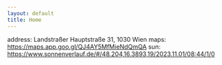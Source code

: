 ```yaml
---
layout: default
title: Home
---
```

address: Landstraßer Hauptstraße 31, 1030 Wien
maps: https://maps.app.goo.gl/QJ4AY5MfMieNdQmQA
sun: https://www.sonnenverlauf.de/#/48.204,16.3893,19/2023.11.01/08:44/1/0

